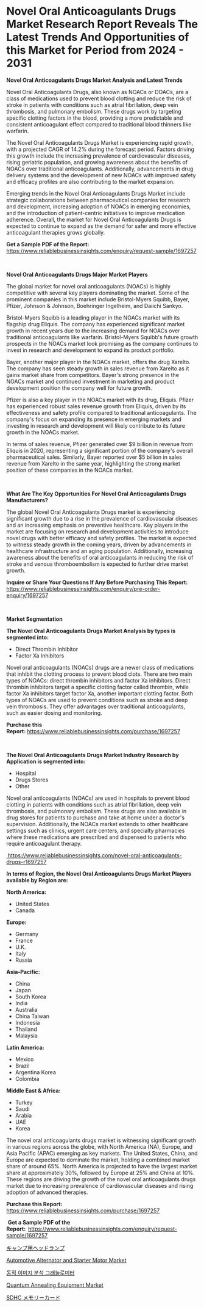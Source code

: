 <p><h1>Novel Oral Anticoagulants Drugs Market Research Report Reveals The Latest Trends And Opportunities of this Market for Period from 2024 - 2031</h1></p><p><strong>Novel Oral Anticoagulants Drugs Market Analysis and Latest Trends</strong></p>
<p><p>Novel Oral Anticoagulants Drugs, also known as NOACs or DOACs, are a class of medications used to prevent blood clotting and reduce the risk of stroke in patients with conditions such as atrial fibrillation, deep vein thrombosis, and pulmonary embolism. These drugs work by targeting specific clotting factors in the blood, providing a more predictable and consistent anticoagulant effect compared to traditional blood thinners like warfarin.</p><p>The Novel Oral Anticoagulants Drugs Market is experiencing rapid growth, with a projected CAGR of 14.2% during the forecast period. Factors driving this growth include the increasing prevalence of cardiovascular diseases, rising geriatric population, and growing awareness about the benefits of NOACs over traditional anticoagulants. Additionally, advancements in drug delivery systems and the development of new NOACs with improved safety and efficacy profiles are also contributing to the market expansion.</p><p>Emerging trends in the Novel Oral Anticoagulants Drugs Market include strategic collaborations between pharmaceutical companies for research and development, increasing adoption of NOACs in emerging economies, and the introduction of patient-centric initiatives to improve medication adherence. Overall, the market for Novel Oral Anticoagulants Drugs is expected to continue to expand as the demand for safer and more effective anticoagulant therapies grows globally.</p></p>
<p><strong>Get a Sample PDF of the Report:&nbsp;</strong> <a href="https://www.reliablebusinessinsights.com/enquiry/request-sample/1697257">https://www.reliablebusinessinsights.com/enquiry/request-sample/1697257</a></p>
<p>&nbsp;</p>
<p><strong>Novel Oral Anticoagulants Drugs Major Market Players</strong></p>
<p><p>The global market for novel oral anticoagulants (NOACs) is highly competitive with several key players dominating the market. Some of the prominent companies in this market include Bristol-Myers Squibb, Bayer, Pfizer, Johnson & Johnson, Boehringer Ingelheim, and Daiichi Sankyo.</p><p>Bristol-Myers Squibb is a leading player in the NOACs market with its flagship drug Eliquis. The company has experienced significant market growth in recent years due to the increasing demand for NOACs over traditional anticoagulants like warfarin. Bristol-Myers Squibb's future growth prospects in the NOACs market look promising as the company continues to invest in research and development to expand its product portfolio.</p><p>Bayer, another major player in the NOACs market, offers the drug Xarelto. The company has seen steady growth in sales revenue from Xarelto as it gains market share from competitors. Bayer's strong presence in the NOACs market and continued investment in marketing and product development position the company well for future growth.</p><p>Pfizer is also a key player in the NOACs market with its drug, Eliquis. Pfizer has experienced robust sales revenue growth from Eliquis, driven by its effectiveness and safety profile compared to traditional anticoagulants. The company's focus on expanding its presence in emerging markets and investing in research and development will likely contribute to its future growth in the NOACs market.</p><p>In terms of sales revenue, Pfizer generated over $9 billion in revenue from Eliquis in 2020, representing a significant portion of the company's overall pharmaceutical sales. Similarly, Bayer reported over $5 billion in sales revenue from Xarelto in the same year, highlighting the strong market position of these companies in the NOACs market.</p></p>
<p>&nbsp;</p>
<p><strong>What Are The Key Opportunities For Novel Oral Anticoagulants Drugs Manufacturers?</strong></p>
<p><p>The global Novel Oral Anticoagulants Drugs market is experiencing significant growth due to a rise in the prevalence of cardiovascular diseases and an increasing emphasis on preventive healthcare. Key players in the market are focusing on research and development activities to introduce novel drugs with better efficacy and safety profiles. The market is expected to witness steady growth in the coming years, driven by advancements in healthcare infrastructure and an aging population. Additionally, increasing awareness about the benefits of oral anticoagulants in reducing the risk of stroke and venous thromboembolism is expected to further drive market growth.</p></p>
<p><strong>Inquire or Share Your Questions If Any Before Purchasing This Report:</strong> <a href="https://www.reliablebusinessinsights.com/enquiry/pre-order-enquiry/1697257">https://www.reliablebusinessinsights.com/enquiry/pre-order-enquiry/1697257</a></p>
<p>&nbsp;</p>
<p><strong>Market Segmentation</strong></p>
<p><strong>The Novel Oral Anticoagulants Drugs Market Analysis by types is segmented into:</strong></p>
<p><ul><li>Direct Thrombin Inhibitor</li><li>Factor Xa Inhibitors</li></ul></p>
<p><p>Novel oral anticoagulants (NOACs) drugs are a newer class of medications that inhibit the clotting process to prevent blood clots. There are two main types of NOACs: direct thrombin inhibitors and factor Xa inhibitors. Direct thrombin inhibitors target a specific clotting factor called thrombin, while factor Xa inhibitors target factor Xa, another important clotting factor. Both types of NOACs are used to prevent conditions such as stroke and deep vein thrombosis. They offer advantages over traditional anticoagulants, such as easier dosing and monitoring.</p></p>
<p><strong>Purchase this Report:&nbsp;</strong><a href="https://www.reliablebusinessinsights.com/purchase/1697257">https://www.reliablebusinessinsights.com/purchase/1697257</a></p>
<p>&nbsp;</p>
<p><strong>The Novel Oral Anticoagulants Drugs Market Industry Research by Application is segmented into:</strong></p>
<p><ul><li>Hospital</li><li>Drugs Stores</li><li>Other</li></ul></p>
<p><p>Novel oral anticoagulants (NOACs) are used in hospitals to prevent blood clotting in patients with conditions such as atrial fibrillation, deep vein thrombosis, and pulmonary embolism. These drugs are also available in drug stores for patients to purchase and take at home under a doctor's supervision. Additionally, the NOACs market extends to other healthcare settings such as clinics, urgent care centers, and specialty pharmacies where these medications are prescribed and dispensed to patients who require anticoagulant therapy.</p></p>
<p><a href="https://www.reliablebusinessinsights.com/novel-oral-anticoagulants-drugs-r1697257">&nbsp;https://www.reliablebusinessinsights.com/novel-oral-anticoagulants-drugs-r1697257</a></p>
<p><strong>In terms of Region, the Novel Oral Anticoagulants Drugs Market Players available by Region are:</strong></p>
<p>
    <p> <strong> North America: </strong>
        <ul>
            <li>United States</li>
            <li>Canada</li>
        </ul>
        </p> 
    <p> <strong> Europe: </strong>
        <ul>
            <li>Germany</li>
            <li>France</li>
            <li>U.K.</li>
            <li>Italy</li>
            <li>Russia</li>
        </ul>
        </p> 
    <p> <strong> Asia-Pacific: </strong>
        <ul>
            <li>China</li>
            <li>Japan</li>
            <li>South Korea</li>
            <li>India</li>
            <li>Australia</li>
            <li>China Taiwan</li>
            <li>Indonesia</li>
            <li>Thailand</li>
            <li>Malaysia</li>
        </ul>
        </p> 
    <p> <strong> Latin America: </strong>
        <ul>
            <li>Mexico</li>
            <li>Brazil</li>
            <li>Argentina Korea</li>
            <li>Colombia</li>
        </ul>
        </p> 
    <p> <strong> Middle East & Africa: </strong>
        <ul>
            <li>Turkey</li>
            <li>Saudi</li>
            <li>Arabia</li>
            <li>UAE</li>
            <li>Korea</li>
        </ul>
    </p>
    </p>
<p><p>The novel oral anticoagulants drugs market is witnessing significant growth in various regions across the globe, with North America (NA), Europe, and Asia Pacific (APAC) emerging as key markets. The United States, China, and Europe are expected to dominate the market, holding a combined market share of around 65%. North America is projected to have the largest market share at approximately 30%, followed by Europe at 25% and China at 10%. These regions are driving the growth of the novel oral anticoagulants drugs market due to increasing prevalence of cardiovascular diseases and rising adoption of advanced therapies.</p></p>
<p><strong>Purchase this Report: </strong><a href="https://www.reliablebusinessinsights.com/purchase/1697257">https://www.reliablebusinessinsights.com/purchase/1697257</a></p>
<p>&nbsp;<strong>Get a Sample PDF of the Report:&nbsp;&nbsp;</strong><a href="https://www.reliablebusinessinsights.com/enquiry/request-sample/1697257">https://www.reliablebusinessinsights.com/enquiry/request-sample/1697257</a></p>
<p><strong></strong></p>
<p><p><a href="https://github.com/reliezer65/Market-Research-Report-List-1/blob/main/5381979123650.md">キャンプ用ヘッドランプ</a></p><p><a href="https://github.com/DarrenSipes1990/Market-Research-Report-List-1/blob/main/automotive-alternator-and-starter-motor-market.md">Automotive Alternator and Starter Motor Market</a></p><p><a href="https://github.com/Elenrrera7685/Market-Research-Report-List-2/blob/main/4392453122516.md">동적 이미지 분석 그래눌로미터</a></p><p><a href="https://github.com/LaceyZemlak1/Market-Research-Report-List-1/blob/main/quantum-annealing-equipment-market.md">Quantum Annealing Equipment Market</a></p><p><a href="https://github.com/tanyaali3/Market-Research-Report-List-1/blob/main/6410941123651.md">SDHC メモリーカード</a></p></p>